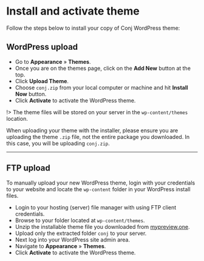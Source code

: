 # Install and activate theme

Follow the steps below to install your copy of Conj WordPress theme:

## WordPress upload

* Go to **Appearance** » **Themes**.
* Once you are on the themes page, click on the **Add New** button at the top.
* Click **Upload Theme**.
* Choose ```conj.zip``` from your local computer or machine and hit **Install Now** button.
* Click **Activate** to activate the WordPress theme.

!> The theme files will be stored on your server in the ```wp-content/themes``` location.

When uploading your theme with the installer, please ensure you are uploading the theme ```.zip``` file, not the entire package you downloaded. In this case, you will be uploading ```conj.zip```.

<hr/>

## FTP upload

To manually upload your new WordPress theme, login with your credentials to your website and locate the ```wp-content``` folder in your WordPress install files.

* Login to your hosting (server) file manager with using FTP client credentials.
* Browse to your folder located at ```wp-content/themes```.
* Unzip the installable theme file you downloaded from [mypreview.one](https://www.mypreview.one/conj.html).
* Upload only the extracted folder ```conj``` to your server.
* Next log into your WordPress site admin area.
* Navigate to **Appearance** » **Themes**.
* Click **Activate** to activate the WordPress theme.
